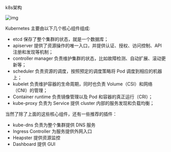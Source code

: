 k8s架构

![img](http://picgo.6and.ltd/img/1583329564615.png)

Kubernetes 主要由以下几个核心组件组成:

- etcd 保存了整个集群的状态，就是一个数据库；
- apiserver 提供了资源操作的唯一入口，并提供认证、授权、访问控制、API 注册和发现等机制；
- controller manager 负责维护集群的状态，比如故障检测、自动扩展、滚动更新等；
- scheduler 负责资源的调度，按照预定的调度策略将 Pod 调度到相应的机器上；
- kubelet 负责维护容器的生命周期，同时也负责 Volume（CSI）和网络（CNI）的管理；
- Container runtime 负责镜像管理以及 Pod 和容器的真正运行（CRI）；
- kube-proxy 负责为 Service 提供 cluster 内部的服务发现和负载均衡；

当然了除了上面的这些核心组件，还有一些推荐的插件：

- kube-dns 负责为整个集群提供 DNS 服务
- Ingress Controller 为服务提供外网入口
- Heapster 提供资源监控
- Dashboard 提供 GUI